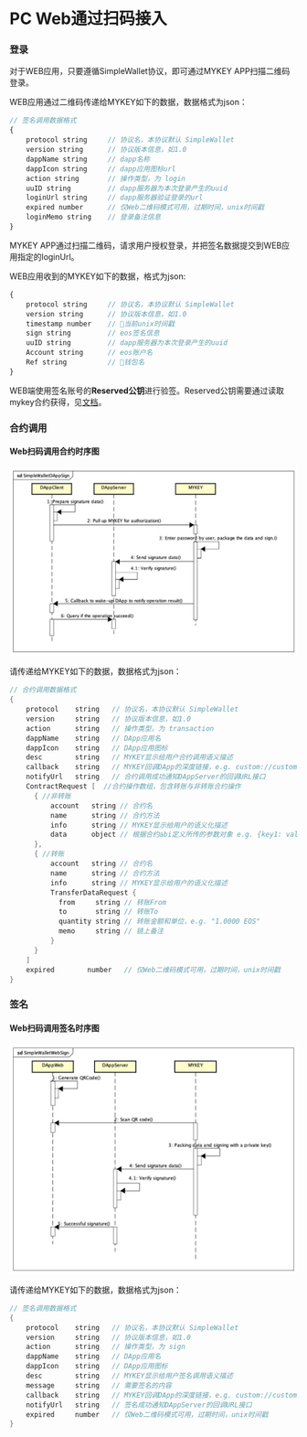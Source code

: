 # PC Web通过扫码接入

### 登录

对于WEB应用，只要遵循SimpleWallet协议，即可通过MYKEY APP扫描二维码登录。

WEB应用通过二维码传递给MYKEY如下的数据，数据格式为json：

```javascript
// 签名调用数据格式
{
    protocol string     // 协议名，本协议默认 SimpleWallet
    version string      // 协议版本信息，如1.0
    dappName string     // dapp名称
    dappIcon string     // dapp应用图标url
    action string       // 操作类型，为 login
    uuID string         // dapp服务器为本次登录产生的uuid
    loginUrl string     // dapp服务器验证登录的url
    expired number      // 仅Web二维码模式可用，过期时间，unix时间戳
    loginMemo string    // 登录备注信息
}
```

MYKEY APP通过扫描二维码，请求用户授权登录，并把签名数据提交到WEB应用指定的loginUrl。

WEB应用收到的MYKEY如下的数据，格式为json:

```javascript
{
    protocol string     // 协议名，本协议默认 SimpleWallet
    version string      // 协议版本信息，如1.0
    timestamp number    // 当前unix时间戳
    sign string         // eos签名信息
    uuID string         // dapp服务器为本次登录产生的uuid
    Account string      // eos账户名
    Ref string          // 钱包名
}
```

WEB端使用签名账号的**Reserved公钥**进行验签。Reserved公钥需要通过读取mykey合约获得，见[文档](../../dive-into-mykey/mykey-on-eos.md#mykey帐户结构)。

### 合约调用

#### Web扫码调用合约时序图

![](../../.gitbook/assets/image%20%286%29.png)

请传递给MYKEY如下的数据，数据格式为json：

```java
// 合约调用数据格式
{
    protocol    string   // 协议名，本协议默认 SimpleWallet
    version     string   // 协议版本信息，如1.0
    action      string   // 操作类型，为 transaction
    dappName    string   // DApp应用名
    dappIcon    string   // DApp应用图标
    desc        string   // MYKEY显示给用户合约调用语义描述
    callback    string   // MYKEY回调DApp的深度链接，e.g. custom://custom.com/contract
    notifyUrl   string   // 合约调用成功通知DAppServer的回调URL接口
    ContractRequest [  //合约操作数组，包含转账与非转账合约操作
      { //非转账
          account   string // 合约名
          name      string // 合约方法
          info      string // MYKEY显示给用户的语义化描述
          data      object // 根据合约abi定义所传的参数对象 e.g. {key1: value1, key2: value2 }
      },
      { //转账
          account   string // 合约名
          name      string // 合约方法
          info      string // MYKEY显示给用户的语义化描述
          TransferDataRequest {
            from     string // 转账From
            to       string // 转账To
            quantity string // 转账金额和单位，e.g. "1.0000 EOS"
            memo     string // 链上备注
          }
      }
    ]
    expired        number   // 仅Web二维码模式可用，过期时间，unix时间戳
}
```

### 签名

#### Web扫码调用签名时序图

![](../../.gitbook/assets/image%20%282%29.png)

请传递给MYKEY如下的数据，数据格式为json：

```java
// 签名调用数据格式
{
    protocol    string   // 协议名，本协议默认 SimpleWallet
    version     string   // 协议版本信息，如1.0
    action      string   // 操作类型，为 sign
    dappName    string   // DApp应用名
    dappIcon    string   // DApp应用图标
    desc        string   // MYKEY显示给用户签名调用语义描述
    message     string   // 需要签名的内容
    callback    string   // MYKEY回调DApp的深度链接，e.g. custom://custom.com/contract
    notifyUrl   string   // 签名成功通知DAppServer的回调URL接口
    expired     number   // 仅Web二维码模式可用，过期时间，unix时间戳
}
```

